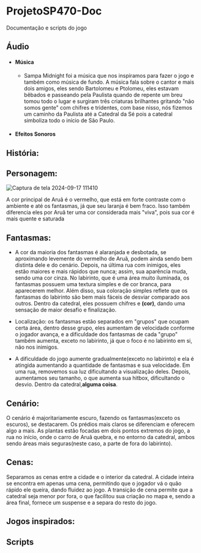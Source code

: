 # ProjetoSP470-Doc
Documentação e scripts do jogo

<h2>Áudio</h2>
<ul>
  <li><h4>Música</h4></li>
  <ul>
  <li><p>Sampa Midnight foi a música que nos inspiramos para fazer o jogo e também como música de fundo. A música fala sobre o cantor e mais dois amigos, eles sendo Bartolomeu e Ptolomeu, eles estavam bêbados e passeando pela Paulista quando de repente um breu tomou todo o lugar e surgiram três criaturas brilhantes gritando "não somos gente" com chifres e tridentes, com base nisso, nós fizemos um caminho da Paulista até a Catedral da Sé pois a catedral simboliza todo o início de São Paulo. </p></li>
  </ul>
  <li><h4>Efeitos Sonoros</h4></li>
</ul>

<h2>História:</h2>

<h2>Personagem:</h2>

![Captura de tela 2024-09-17 111410](https://github.com/user-attachments/assets/13294dd4-49eb-4c1c-b375-3f364720c3bb)
<p>A cor principal de Aruã é o vermelho, que está em forte contraste com o ambiente e até os fantasmas, já que seu laranja é bem fraco. Isso também diferencia eles por Aruã ter uma cor considerada mais "viva", pois sua cor é mais quente e saturada</p>

<h2>Fantasmas:</h2>

<ul>
  <li><p>A cor da maioria dos fantasmas é alaranjada e desbotada, se aproximando levemente do vermelho de Aruã, podem ainda sendo bem distinta dele e do cenário. Depois, na última rua com inimigos, eles estão maiores e mais rápidos que nunca; assim, sua aparência muda, sendo uma cor cinza. No labirinto, que é uma área muito iluminada, os fantasmas possuem uma textura simples e de cor branca, para aparecerem melhor. Além disso, sua coloração simples reflete que os fantasmas do labirinto são bem mais fáceis de desviar comparado aos outros. Dentro da catedral, eles possuem chifres e <strong>(cor)</strong>, dando uma sensação de maior desafio e finalização.</p></li>
  <li><p>Localização: os fantasmas estão separados em "grupos" que ocupam certa área, dentro desse grupo, eles aumentam de velocidade conforme o jogador avança, e a dificuldade dos fantasmas de cada "grupo" também aumenta, exceto no labirinto, já que o foco é no labirinto em si, não nos inimigos.</p></li>
  <li><p>A dificuldade do jogo aumente gradualmente(exceto no labirinto) e ela é atingida aumentando a quantidade de fantasmas e sua velocidade. Em uma rua, removemos sua luz dificultando a visualização deles. Depois, aumentamos seu tamanho, o que aumenta sua hitbox, dificultando o desvio. Dentro da catedral,<strong>alguma coisa</strong>.</p></li>
</ul>

<h2>Cenário:</h2>
  <p>O cenário é majoritariamente escuro, fazendo os fantasmas(exceto os escuros), se destacarem. Os prédios mais claros se diferenciam e oferecem algo a mais. As plantas estão focadas em dois pontos extremos do jogo, a rua no início, onde o carro de Aruã quebra, e no entorno da catedral, ambos sendo áreas mais seguras(neste caso, a parte de fora do labirinto).</p>
<h2>Cenas:</h2>
  <p>Separamos as cenas entre a cidade e o interior da catedral. A cidade inteira se encontra em apenas uma cena, permitindo que o jogador vá o quão rápido ele queira, dando fluidez ao jogo. A transição de cena permite que a catedral seja menor por fora, o que facilitou sua criação no mapa e, sendo a área final, fornece um suspense e a separa do resto do jogo.</p>

<h2>Jogos inspirados:</h2>

<h2>Scripts</h2>
